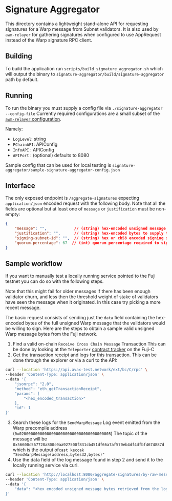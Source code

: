 # Signature Aggregator

This directory contains a lightweight stand-alone API for requesting signatures for a Warp message from Subnet validators.
It is also used by `awm-relayer` for gathering signatures when configured to use AppRequest instead of the Warp signature RPC client.

## Building

To build the application run `scripts/build_signature_aggregator.sh` which will output the binary to `signature-aggregator/build/signature-aggregator` path by default.

## Running

To run the binary you must supply a config file via `./signature-aggregator --config-file`
Currently required configurations are a small subset of the [`awm-relayer` configuration](https://github.com/ava-labs/awm-relayer?tab=readme-ov-file#configuration).

Namely:
- `LogLevel`: string
- `PChainAPI`: APIConfig
- `InfoAPI` : APIConfig
- `APIPort` : (optional) defaults to 8080

Sample config that can be used for local testing is `signature-aggregator/sample-signature-aggregator-config.json`

## Interface

The only exposed endpoint is `/aggregate-signatures`  expecting `application/json` encoded request with the following body. Note that all the fields are optional but at least one of `message` or `justification` must be non-empty:
```json
{
    "message": "",            // (string) hex-encoded unsigned message bytes to be signed
    "justification": "",      // (string) hex-encoded bytes to supply to the validators as justification
    "signing-subnet-id": "",  // (string) hex or cb58 encoded signing subnet ID. Defaults to source blockchain's subnet from data if omitted.
    "quorum-percentage": 67  // (int) quorum percentage required to sign the message. Defaults to 67 if omitted
}
```

## Sample workflow
If you want to manually test a locally running service pointed to the Fuji testnet you can do so with the following steps.

Note that this might fail for older messages if there has been enough validator churn, and less then the threshold weight of stake of validators have seen the message when it originated. In this case try picking a more recent message.

The basic request consists of sending just the `data` field containing the hex-encoded bytes of the full unsigned Warp message that the validators would be willing to sign. Here are the steps to obtain a sample valid unsigned Warp message bytes from the Fuji network.

1. Find a valid on-chain `Receive Cross Chain Message` Transaction
   This can be done by looking at the `Teleporter` [contract tracker](https://subnets-test.avax.network/c-chain/address/0x253b2784c75e510dD0fF1da844684a1aC0aa5fcf) on the Fuji-C
2. Get the transaction receipt and logs for this transaction. This can be done through the explorer or via a curl to the API:
```bash
curl --location 'https://api.avax-test.network/ext/bc/C/rpc' \
--header 'Content-Type: application/json' \
--data '{
    "jsonrpc": "2.0",
    "method": "eth_getTransactionReceipt",
    "params": [
        "<hex_encoded_transaction>"
    ],
    "id": 1
}'
```
3. Search these logs for the `SendWarpMessage` Log event emitted from the Warp precompile address (`0x0200000000000000000000000000000000000005`)
   The topic of the message will be `0x56600c567728a800c0aa927500f831cb451df66a7af570eb4df4dfbf4674887d` which is the output of`cast keccak "SendWarpMessage(address,bytes32,bytes)"`
4. Use the data field of the log message found in step 2 and send it to the locally running service via curl.
```bash
curl --location 'http://localhost:8080/aggregate-signatures/by-raw-message' \
--header 'Content-Type: application/json' \
--data '{
    "data": "<hex encoded unsigned message bytes retrieved from the logs>",
}'
```
